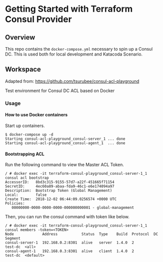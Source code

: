 # Getting Started with Terraform Consul Provider

## Overview
This repo contains the `docker-compose.yml` necessary to spin up a Consul DC. 
This is used both for local development and Katacoda Scenario.


## Workspace
Adapted from: https://github.com/tsurubee/consul-acl-playground

Test environment for Consul DC ACL based on Docker

### Usage
#### How to use Docker containers
Start up containers.  
```
$ docker-compose up -d
Starting consul-acl-playground_consul-server_1 ... done
Starting consul-acl-playground_consul-agent_1  ... done
```

#### Bootstrapping ACL
Run the following command to view the Master ACL Token.
```
/ # docker exec -it terraform-consul-playground_consul-server-1_1 consul acl bootstrap
AccessorID:   8bd3c315-9155-57d7-a22f-451665f71154
SecretID:     4ec60a89-abaa-fda9-46c1-e6e174094a97
Description:  Bootstrap Token (Global Management)
Local:        false
Create Time:  2018-12-02 06:44:09.0256574 +0000 UTC
Policies:
   00000000-0000-0000-0000-000000000001 - global-management
```

Then, you can run the consul command with token like below.  
```
/ # docker exec -it terraform-consul-playground_consul-server-1_1 consul members -token=<TOKEN>
Node             Address           Status  Type    Build  Protocol  DC       Segment
consul-server-1  192.168.0.2:8301  alive   server  1.4.0  2         test-dc  <all>
consul-agent-1   192.168.0.3:8301  alive   client  1.4.0  2         test-dc  <default>
```
